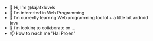 - 👋 Hi, I’m @kajafxluvels
- 👀 I’m interested in Web Programming
- 🌱 I’m currently learning Web programming too lol + a little bit android java
- 💞️ I’m looking to collaborate on ...
- 📫 How to reach me "Hai Projen"

<!---
kajafxluvels/kajafxluvels is a ✨ special ✨ repository because its `README.md` (this file) appears on your GitHub profile.
You can click the Preview link to take a look at your changes.
--->
